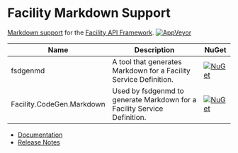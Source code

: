 # Facility Markdown Support

[Markdown support](https://facilityapi.github.io/generate/markdown) for the [Facility API Framework](https://facilityapi.github.io/).
[![AppVeyor](https://img.shields.io/appveyor/ci/ejball/facilitymarkdown.svg)](https://ci.appveyor.com/project/ejball/facilitymarkdown)

Name | Description | NuGet
--- | --- | ---
fsdgenmd | A tool that generates Markdown for a Facility Service Definition. | [![NuGet](https://img.shields.io/nuget/v/fsdgenmd.svg)](https://www.nuget.org/packages/fsdgenmd)
Facility.CodeGen.Markdown | Used by fsdgenmd to generate Markdown for a Facility Service Definition. | [![NuGet](https://img.shields.io/nuget/v/Facility.CodeGen.Markdown.svg)](https://www.nuget.org/packages/Facility.CodeGen.Markdown)

* [Documentation](https://facilityapi.github.io/)
* [Release Notes](ReleaseNotes.md)
